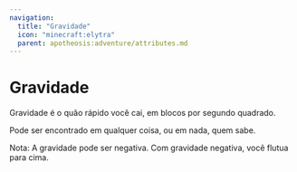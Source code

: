 ```yaml
---
navigation:
  title: "Gravidade"
  icon: "minecraft:elytra"
  parent: apotheosis:adventure/attributes.md
---
```


# Gravidade

<Color id="blue">Gravidade</Color> é o quão rápido você cai, em blocos por segundo quadrado.

Pode ser encontrado em qualquer coisa, ou em nada, quem sabe.

Nota: A gravidade pode ser negativa. Com gravidade negativa, você flutua para cima.

